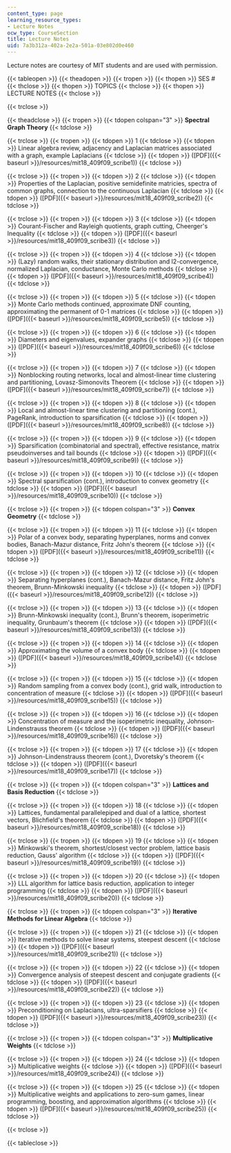 ```yaml
---
content_type: page
learning_resource_types:
- Lecture Notes
ocw_type: CourseSection
title: Lecture Notes
uid: 7a3b312a-402a-2e2a-501a-03e802d0e460
---
```


Lecture notes are courtesy of MIT students and are used with permission.

{{< tableopen >}}
{{< theadopen >}}
{{< tropen >}}
{{< thopen >}}
SES #
{{< thclose >}}
{{< thopen >}}
TOPICS
{{< thclose >}}
{{< thopen >}}
LECTURE NOTES
{{< thclose >}}

{{< trclose >}}

{{< theadclose >}}
{{< tropen >}}
{{< tdopen colspan="3" >}}
**Spectral Graph Theory**
{{< tdclose >}}

{{< trclose >}}
{{< tropen >}}
{{< tdopen >}}
1
{{< tdclose >}}
{{< tdopen >}}
Linear algebra review, adjacency and Laplacian matrices associated with a graph, example Laplacians
{{< tdclose >}}
{{< tdopen >}}
([PDF]({{< baseurl >}}/resources/mit18_409f09_scribe1))
{{< tdclose >}}

{{< trclose >}}
{{< tropen >}}
{{< tdopen >}}
2
{{< tdclose >}}
{{< tdopen >}}
Properties of the Laplacian, positive semidefinite matricies, spectra of common graphs, connection to the continuous Laplacian
{{< tdclose >}}
{{< tdopen >}}
([PDF]({{< baseurl >}}/resources/mit18_409f09_scribe2))
{{< tdclose >}}

{{< trclose >}}
{{< tropen >}}
{{< tdopen >}}
3
{{< tdclose >}}
{{< tdopen >}}
Courant-Fischer and Rayleigh quotients, graph cutting, Cheerger's Inequality
{{< tdclose >}}
{{< tdopen >}}
([PDF]({{< baseurl >}}/resources/mit18_409f09_scribe3))
{{< tdclose >}}

{{< trclose >}}
{{< tropen >}}
{{< tdopen >}}
4
{{< tdclose >}}
{{< tdopen >}}
(Lazy) random walks, their stationary distribution and l2-convergence, normalized Laplacian, conductance, Monte Carlo methods
{{< tdclose >}}
{{< tdopen >}}
([PDF]({{< baseurl >}}/resources/mit18_409f09_scribe4))
{{< tdclose >}}

{{< trclose >}}
{{< tropen >}}
{{< tdopen >}}
5
{{< tdclose >}}
{{< tdopen >}}
Monte Carlo methods continued, approximate DNF counting, approximating the permanent of 0-1 matrices
{{< tdclose >}}
{{< tdopen >}}
([PDF]({{< baseurl >}}/resources/mit18_409f09_scribe5))
{{< tdclose >}}

{{< trclose >}}
{{< tropen >}}
{{< tdopen >}}
6
{{< tdclose >}}
{{< tdopen >}}
Diameters and eigenvalues, expander graphs
{{< tdclose >}}
{{< tdopen >}}
([PDF]({{< baseurl >}}/resources/mit18_409f09_scribe6))
{{< tdclose >}}

{{< trclose >}}
{{< tropen >}}
{{< tdopen >}}
7
{{< tdclose >}}
{{< tdopen >}}
Nonblocking routing networks, local and almost-linear time clustering and partitioning, Lovasz-Simonovits Theorem
{{< tdclose >}}
{{< tdopen >}}
([PDF]({{< baseurl >}}/resources/mit18_409f09_scribe7))
{{< tdclose >}}

{{< trclose >}}
{{< tropen >}}
{{< tdopen >}}
8
{{< tdclose >}}
{{< tdopen >}}
Local and almost-linear time clustering and partitioning (cont.), PageRank, introduction to sparsification
{{< tdclose >}}
{{< tdopen >}}
([PDF]({{< baseurl >}}/resources/mit18_409f09_scribe8))
{{< tdclose >}}

{{< trclose >}}
{{< tropen >}}
{{< tdopen >}}
9
{{< tdclose >}}
{{< tdopen >}}
Sparsification (combinatorial and spectral), effective resistance, matrix pseudoinverses and tail bounds
{{< tdclose >}}
{{< tdopen >}}
([PDF]({{< baseurl >}}/resources/mit18_409f09_scribe9))
{{< tdclose >}}

{{< trclose >}}
{{< tropen >}}
{{< tdopen >}}
10
{{< tdclose >}}
{{< tdopen >}}
Spectral sparsification (cont.), introduction to convex geometry
{{< tdclose >}}
{{< tdopen >}}
([PDF]({{< baseurl >}}/resources/mit18_409f09_scribe10))
{{< tdclose >}}

{{< trclose >}}
{{< tropen >}}
{{< tdopen colspan="3" >}}
**Convex Geometry**
{{< tdclose >}}

{{< trclose >}}
{{< tropen >}}
{{< tdopen >}}
11
{{< tdclose >}}
{{< tdopen >}}
Polar of a convex body, separating hyperplanes, norms and convex bodies, Banach-Mazur distance, Fritz John's theorem
{{< tdclose >}}
{{< tdopen >}}
([PDF]({{< baseurl >}}/resources/mit18_409f09_scribe11))
{{< tdclose >}}

{{< trclose >}}
{{< tropen >}}
{{< tdopen >}}
12
{{< tdclose >}}
{{< tdopen >}}
Separating hyperplanes (cont.), Banach-Mazur distance, Fritz John's theorem, Brunn-Minkowski inequality
{{< tdclose >}}
{{< tdopen >}}
([PDF]({{< baseurl >}}/resources/mit18_409f09_scribe12))
{{< tdclose >}}

{{< trclose >}}
{{< tropen >}}
{{< tdopen >}}
13
{{< tdclose >}}
{{< tdopen >}}
Brunn-Minkowski inequality (cont.), Brunn's theorem, isoperimetric inequality, Grunbaum's theorem
{{< tdclose >}}
{{< tdopen >}}
([PDF]({{< baseurl >}}/resources/mit18_409f09_scribe13))
{{< tdclose >}}

{{< trclose >}}
{{< tropen >}}
{{< tdopen >}}
14
{{< tdclose >}}
{{< tdopen >}}
Approximating the volume of a convex body
{{< tdclose >}}
{{< tdopen >}}
([PDF]({{< baseurl >}}/resources/mit18_409f09_scribe14))
{{< tdclose >}}

{{< trclose >}}
{{< tropen >}}
{{< tdopen >}}
15
{{< tdclose >}}
{{< tdopen >}}
Random sampling from a convex body (cont.), grid walk, introduction to concentration of measure
{{< tdclose >}}
{{< tdopen >}}
([PDF]({{< baseurl >}}/resources/mit18_409f09_scribe15))
{{< tdclose >}}

{{< trclose >}}
{{< tropen >}}
{{< tdopen >}}
16
{{< tdclose >}}
{{< tdopen >}}
Concentration of measure and the isoperimetric inequality, Johnson-Lindenstrauss theorem
{{< tdclose >}}
{{< tdopen >}}
([PDF]({{< baseurl >}}/resources/mit18_409f09_scribe16))
{{< tdclose >}}

{{< trclose >}}
{{< tropen >}}
{{< tdopen >}}
17
{{< tdclose >}}
{{< tdopen >}}
Johnson-Lindenstrauss theorem (cont.), Dvoretsky's theorem
{{< tdclose >}}
{{< tdopen >}}
([PDF]({{< baseurl >}}/resources/mit18_409f09_scribe17))
{{< tdclose >}}

{{< trclose >}}
{{< tropen >}}
{{< tdopen colspan="3" >}}
**Lattices and Basis Reduction**
{{< tdclose >}}

{{< trclose >}}
{{< tropen >}}
{{< tdopen >}}
18
{{< tdclose >}}
{{< tdopen >}}
Lattices, fundamental parallelepiped and dual of a lattice, shortest vectors, Blichfield's theorem
{{< tdclose >}}
{{< tdopen >}}
([PDF]({{< baseurl >}}/resources/mit18_409f09_scribe18))
{{< tdclose >}}

{{< trclose >}}
{{< tropen >}}
{{< tdopen >}}
19
{{< tdclose >}}
{{< tdopen >}}
Minkowski's theorem, shortest/closest vector problem, lattice basis reduction, Gauss' algorithm
{{< tdclose >}}
{{< tdopen >}}
([PDF]({{< baseurl >}}/resources/mit18_409f09_scribe19))
{{< tdclose >}}

{{< trclose >}}
{{< tropen >}}
{{< tdopen >}}
20
{{< tdclose >}}
{{< tdopen >}}
LLL algorithm for lattice basis reduction, application to integer programming
{{< tdclose >}}
{{< tdopen >}}
([PDF]({{< baseurl >}}/resources/mit18_409f09_scribe20))
{{< tdclose >}}

{{< trclose >}}
{{< tropen >}}
{{< tdopen colspan="3" >}}
**Iterative Methods for Linear Algebra**
{{< tdclose >}}

{{< trclose >}}
{{< tropen >}}
{{< tdopen >}}
21
{{< tdclose >}}
{{< tdopen >}}
Iterative methods to solve linear systems, steepest descent
{{< tdclose >}}
{{< tdopen >}}
([PDF]({{< baseurl >}}/resources/mit18_409f09_scribe21))
{{< tdclose >}}

{{< trclose >}}
{{< tropen >}}
{{< tdopen >}}
22
{{< tdclose >}}
{{< tdopen >}}
Convergence analysis of steepest descent and conjugate gradients
{{< tdclose >}}
{{< tdopen >}}
([PDF]({{< baseurl >}}/resources/mit18_409f09_scribe22))
{{< tdclose >}}

{{< trclose >}}
{{< tropen >}}
{{< tdopen >}}
23
{{< tdclose >}}
{{< tdopen >}}
Preconditioning on Laplacians, ultra-sparsifiers
{{< tdclose >}}
{{< tdopen >}}
([PDF]({{< baseurl >}}/resources/mit18_409f09_scribe23))
{{< tdclose >}}

{{< trclose >}}
{{< tropen >}}
{{< tdopen colspan="3" >}}
**Multiplicative Weights**
{{< tdclose >}}

{{< trclose >}}
{{< tropen >}}
{{< tdopen >}}
24
{{< tdclose >}}
{{< tdopen >}}
Multiplicative weights
{{< tdclose >}}
{{< tdopen >}}
([PDF]({{< baseurl >}}/resources/mit18_409f09_scribe24))
{{< tdclose >}}

{{< trclose >}}
{{< tropen >}}
{{< tdopen >}}
25
{{< tdclose >}}
{{< tdopen >}}
Multiplicative weights and applications to zero-sum games, linear programming, boosting, and approximation algorithms
{{< tdclose >}}
{{< tdopen >}}
([PDF]({{< baseurl >}}/resources/mit18_409f09_scribe25))
{{< tdclose >}}

{{< trclose >}}

{{< tableclose >}}